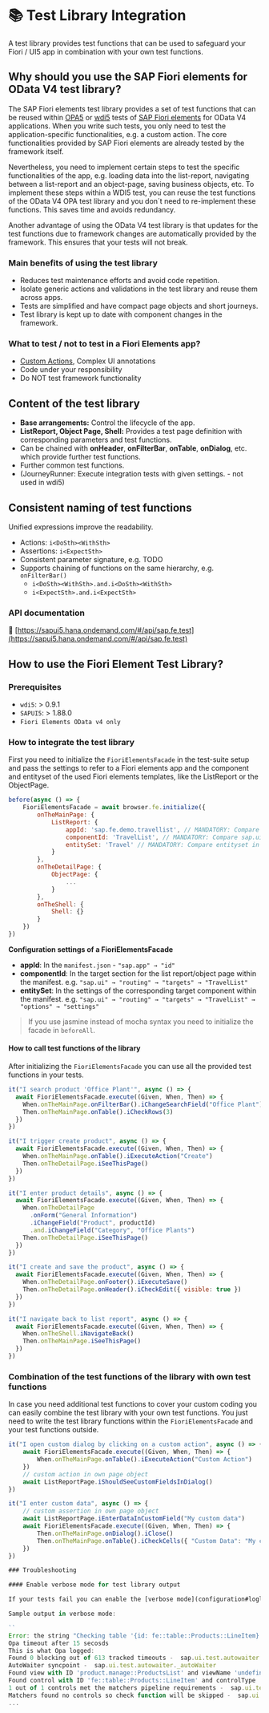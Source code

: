 # 📚 Test Library Integration

A test library provides test functions that can be used to safeguard your Fiori / UI5 app in combination with your own test functions.

## Why should you use the SAP Fiori elements for OData V4 test library?

The SAP Fiori elements test library provides a set of test functions that can be reused within [OPA5](https://sapui5.hana.ondemand.com/#/topic/2696ab50faad458f9b4027ec2f9b884d) or [wdi5](https://github.com/js-soft/wdi5) tests of [SAP Fiori elements](https://experience.sap.com/fiori-design-web/smart-templates/) for OData V4 applications. When you write such tests, you only need to test the application-specific functionalities, e.g. a custom action. The core functionalities provided by SAP Fiori elements are already tested by the framework itself.

Nevertheless, you need to implement certain steps to test the specific functionalities of the app, e.g. loading data into the list-report, navigating between a list-report and an object-page, saving business objects, etc. To implement these steps within a WDI5 test, you can reuse the test functions of the OData V4 OPA test library and you don´t need to re-implement these functions. This saves time and avoids redundancy.

Another advantage of using the OData V4 test library is that updates for the test functions due to framework changes are automatically provided by the framework. This ensures that your tests will not break.

### Main benefits of using the test library

- Reduces test maintenance efforts and avoid code repetition.
- Isolate generic actions and validations in the test library and reuse them across apps.
- Tests are simplified and have compact page objects and short journeys.
- Test library is kept up to date with component changes in the framework.

### What to test / not to test in a Fiori Elements app?

- [Custom Actions](https://sapui5.hana.ondemand.com/sdk/#/topic/7619517a92414e27b71f02094bd08d06), Complex UI annotations
- Code under your responsibility
- Do NOT test framework functionality

## Content of the test library

- **Base arrangements:** Control the lifecycle of the app.
- **ListReport, Object Page, Shell:** Provides a test page definition with corresponding parameters and test functions.
- Can be chained with **onHeader**, **onFilterBar**, **onTable**, **onDialog**, etc. which provide further test functions.
- Further common test functions.
- (JourneyRunner: Execute integration tests with given settings. - not used in wdi5)

## Consistent naming of test functions

Unified expressions improve the readability.

- Actions: `i<DoSth><WithSth>`
- Assertions: `i<ExpectSth>`
- Consistent parameter signature, e.g. TODO
- Supports chaining of functions on the same hierarchy, e.g. `onFilterBar()`
  - `i<DoSth><WithSth>.and.i<DoSth><WithSth>`
  - `i<ExpectSth>.and.i<ExpectSth>`

### API documentation

🔗 [https://sapui5.hana.ondemand.com/#/api/sap.fe.test](https://sapui5.hana.ondemand.com/#/api/sap.fe.test)

## How to use the Fiori Element Test Library?

### Prerequisites

- `wdi5`: > 0.9.1
- `SAPUI5`: > 1.88.0
- `Fiori Elements OData v4 only`

### How to integrate the test library

First you need to initialize the `FioriElementsFacade` in the test-suite setup and pass the settings to refer to a Fiori elements app and the component and entityset of the used Fiori elements templates, like the ListReport or the ObjectPage.

```javascript
before(async () => {
    FioriElementsFacade = await browser.fe.initialize({
        onTheMainPage: {
            ListReport: {
                appId: 'sap.fe.demo.travellist', // MANDATORY: Compare sap.app.id in manifest.json
                componentId: 'TravelList', // MANDATORY: Compare sap.ui5.routing.targets.id in manifest.json
                entitySet: 'Travel' // MANDATORY: Compare entityset in manifest.json
            }
        },
        onTheDetailPage: {
            ObjectPage: {
                ...
            }
        },
        onTheShell: {
            Shell: {}
        }
    })
})
```

**Configuration settings of a FioriElementsFacade**

- **appId**: In the `manifest.json` - `"sap.app" → "id"`
- **componentId**: In the target section for the list report/object page within the manifest.
  e.g. `"sap.ui" → "routing" → "targets" → "TravelList"`
- **entitySet**: In the settings of the corresponding target component within the manifest.
  e.g. `"sap.ui" → "routing" → "targets" → "TravelList" → "options" → "settings"`

> If you use jasmine instead of mocha syntax you need to initialize the facade in `beforeAll`.

#### How to call test functions of the library

After initializing the `FioriElementsFacade` you can use all the provided test functions in your tests.

```javascript
it("I search product 'Office Plant'", async () => {
  await FioriElementsFacade.execute((Given, When, Then) => {
    When.onTheMainPage.onFilterBar().iChangeSearchField("Office Plant").and.iExecuteSearch()
    Then.onTheMainPage.onTable().iCheckRows(3)
  })
})

it("I trigger create product", async () => {
  await FioriElementsFacade.execute((Given, When, Then) => {
    When.onTheMainPage.onTable().iExecuteAction("Create")
    Then.onTheDetailPage.iSeeThisPage()
  })
})

it("I enter product details", async () => {
  await FioriElementsFacade.execute((Given, When, Then) => {
    When.onTheDetailPage
      .onForm("General Information")
      .iChangeField("Product", productId)
      .and.iChangeField("Category", "Office Plants")
    Then.onTheDetailPage.iSeeThisPage()
  })
})

it("I create and save the product", async () => {
  await FioriElementsFacade.execute((Given, When, Then) => {
    When.onTheDetailPage.onFooter().iExecuteSave()
    Then.onTheDetailPage.onHeader().iCheckEdit({ visible: true })
  })
})

it("I navigate back to list report", async () => {
  await FioriElementsFacade.execute((Given, When, Then) => {
    When.onTheShell.iNavigateBack()
    Then.onTheMainPage.iSeeThisPage()
  })
})
```

### Combination of the test functions of the library with own test functions

In case you need additional test functions to cover your custom coding you can easily combine the test library with your own test functions. You just need to write the test library functions within the `FioriElementsFacade` and your test functions outside.

```javascript
it("I open custom dialog by clicking on a custom action", async () => {
    await FioriElementsFacade.execute((Given, When, Then) => {
        When.onTheMainPage.onTable().iExecuteAction("Custom Action")
    })
    // custom action in own page object
    await ListReportPage.iShouldSeeCustomFieldsInDialog()
})

it("I enter custom data", async () => {
    // custom assertion in own page object
    await ListReportPage.iEnterDataInCustomField("My custom data")
    await FioriElementsFacade.execute((Given, When, Then) => {
        Then.onTheMainPage.onDialog().iClose()
        Then.onTheMainPage.onTable().iCheckCells({ "Custom Data": "My custom data" })
    })
})

### Troubleshooting

#### Enable verbose mode for test library output

If your tests fail you can enable the [verbose mode](configuration#loglevel) in the wdio configuration to get more output of the test library.

Sample output in verbose mode:

``
Error: the string "Checking table '{id: fe::table::Products::LineItem}' having 2 rows with values='', state='' and empty columns='' - FAILURE
Opa timeout after 15 secosds
This is what Opa logged:
Found 0 blocking out of 613 tracked timeouts -  sap.ui.test.autowaiter._timeoutWaiter#hasPending
AutoWaiter syncpoint -  sap.ui.test.autowaiter._autoWaiter
Found view with ID 'product.manage::ProductsList' and viewName 'undefined' -  sap.ui.test.Opa5
Found control with ID 'fe::table::Products::LineItem' and controlType 'sap.ui.mdc.Table' in view 'sap.fe.templates.ListReport.ListReport' -  sap.ui.test.Opa5
1 out of 1 controls met the matchers pipeline requirements -  sap.ui.test.pipelines.MatcherPipeline 0 out of 1 controls met the matchers pipeline requirements -  sap.ui.test.pipelines.MatcherPipeline
Matchers found no controls so check function will be skipped -  sap.ui.test.Opa5
...
```
